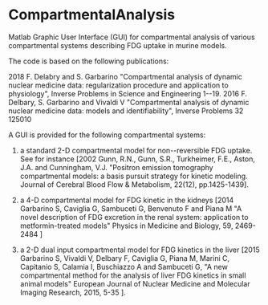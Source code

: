# CompartmentalAnalysis
Matlab Graphic User Interface (GUI) for compartmental analysis of various compartmental systems describing FDG uptake in murine models.

The code is based on the following publications:

2018 F. Delabry and S. Garbarino "Compartmental analysis of dynamic nuclear medicine data: regularization procedure and application to physiology", Inverse Problems in Science and Engineering 1--19.
2016 F. Delbary, S. Garbarino and Vivaldi V "Compartmental analysis of dynamic nuclear medicine data: models and identifiability", Inverse Problems 32 125010


A GUI is provided for the following compartmental systems:

1) a standard 2-D compartmental model for non--reversible FDG uptake. See for instance [2002 Gunn, R.N., Gunn, S.R., Turkheimer, F.E., Aston, J.A. and Cunningham, V.J. "Positron emission tomography compartmental models: a basis pursuit strategy for kinetic modeling. Journal of Cerebral Blood Flow & Metabolism, 22(12), pp.1425-1439].

2) a 4-D compartmental model for FDG kinetic in the kidneys [2014 Garbarino S, Caviglia G, Sambuceti G, Benvenuto F and Piana M
"A novel description of FDG excretion in the renal system: application to metformin-treated models" Physics in Medicine and Biology, 59, 2469-2484 ]

3) a 2-D dual input compartmental model for FDG kinetics in the liver [2015 Garbarino S, Vivaldi V, Delbary F, Caviglia G, Piana M, Marini C, Capitanio S, Calamia I, Buschiazzo A and Sambuceti G, "A new compartmental method for the analysis of liver FDG kinetics in small animal models" European Journal of Nuclear Medicine and Molecular Imaging Research, 2015, 5-35 ].

